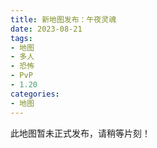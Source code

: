 ```yaml
---
title: 新地图发布：午夜灵魂
date: 2023-08-21
tags: 
- 地图
- 多人
- 恐怖
- PvP
- 1.20
categories: 
- 地图
---
```


此地图暂未正式发布，请稍等片刻！